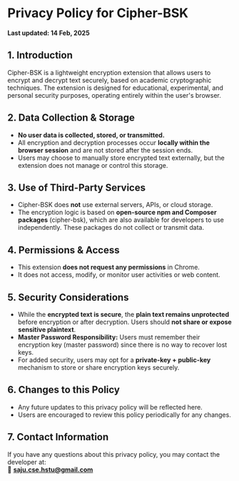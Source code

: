 # Privacy Policy for Cipher-BSK  
**Last updated: 14 Feb, 2025**  

## 1. Introduction  
Cipher-BSK is a lightweight encryption extension that allows users to encrypt and decrypt text securely, based on academic cryptographic techniques. The extension is designed for educational, experimental, and personal security purposes, operating entirely within the user's browser.  

## 2. Data Collection & Storage  
- **No user data is collected, stored, or transmitted.**  
- All encryption and decryption processes occur **locally within the browser session** and are not stored after the session ends.  
- Users may choose to manually store encrypted text externally, but the extension does not manage or control this storage.  

## 3. Use of Third-Party Services  
- Cipher-BSK does **not** use external servers, APIs, or cloud storage.  
- The encryption logic is based on **open-source npm and Composer packages** (cipher-bsk), which are also available for developers to use independently. These packages do not collect or transmit data.  

## 4. Permissions & Access  
- This extension **does not request any permissions** in Chrome.  
- It does not access, modify, or monitor user activities or web content.  

## 5. Security Considerations  
- While the **encrypted text is secure**, the **plain text remains unprotected** before encryption or after decryption. Users should **not share or expose sensitive plaintext**.  
- **Master Password Responsibility:** Users must remember their encryption key (master password) since there is no way to recover lost keys.  
- For added security, users may opt for a **private-key + public-key** mechanism to store or share encryption keys securely.  

## 6. Changes to this Policy  
- Any future updates to this privacy policy will be reflected here.  
- Users are encouraged to review this policy periodically for any changes.  

## 7. Contact Information  
If you have any questions about this privacy policy, you may contact the developer at:  
📧 **saju.cse.hstu@gmail.com**  
